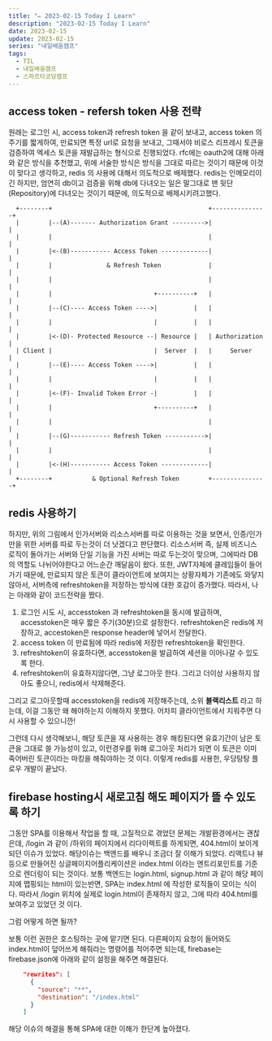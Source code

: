 ```yaml
---
title: "✏️ 2023-02-15 Today I Learn"
description: "2023-02-15 Today I Learn"
date: 2023-02-15
update: 2023-02-15
series: "내일배움캠프"
tags:
  - TIL
  - 내일배움캠프
  - 스파르타코딩캠프
---
```


## access token - refersh token 사용 전략

원래는 로그인 시, access token과 refresh token 을 같이 보내고, access token 의 주기를 짧게하여, 만료되면 특정 url로 요청을 보내고, 그때서야 비로스 리프레시 토큰을 검증하여 엑세스 토큰을 재발급하는 형식으로 진행되었다.
rfc에는 oauth2에 대해 아래와 같은 방식을 추천했고, 위에 서술한 방식은 방식을 그대로 따르는 것이기 때문에 이것이 맞다고 생각하고, redis 의 사용에 대해서 의도적으로 배제했다. redis는 인메모리이긴 하지만, 엄연히 db이고 검증을 위해 db에 다녀오는 일은 말그대로 맨 뒷단(Repository)에 다녀오는 것이기 때문에, 의도적으로 배제시키려고했다.

```
  +--------+                                           +---------------+
  |        |--(A)------- Authorization Grant --------->|               |
  |        |                                           |               |
  |        |<-(B)----------- Access Token -------------|               |
  |        |               & Refresh Token             |               |
  |        |                                           |               |
  |        |                            +----------+   |               |
  |        |--(C)---- Access Token ---->|          |   |               |
  |        |                            |          |   |               |
  |        |<-(D)- Protected Resource --| Resource |   | Authorization |
  | Client |                            |  Server  |   |     Server    |
  |        |--(E)---- Access Token ---->|          |   |               |
  |        |                            |          |   |               |
  |        |<-(F)- Invalid Token Error -|          |   |               |
  |        |                            +----------+   |               |
  |        |                                           |               |
  |        |--(G)----------- Refresh Token ----------->|               |
  |        |                                           |               |
  |        |<-(H)----------- Access Token -------------|               |
  +--------+           & Optional Refresh Token        +---------------+
```

## redis 사용하기

하지만, 위의 그림에서 인가서버와 리소스서버를 따로 이용하는 것을 보면서, 인증/인가만을 위한 서버를 따로 두는것이 더 낫겠다고 판단했다. 리소스서버 즉, 실제 비즈니스 로직이 돌아가는 서버와 단일 기능을 가진 서버는 따로 두는것이 맞으며, 그에따라 DB의 역할도 나뉘어야한다고 어느순간 깨달음이 왔다. 또한, JWT자체에 클레임들이 들어가기 때문에, 만료되지 않은 토큰이 클라이언트에 보여지는 상황자체가 기존에도 와닿지 않아서, 서버측에 refreshtoken을 저장하는 방식에 대한 호감이 증가했다. 따라서, 나는 아래와 같이 코드전략을 짰다.

1. 로그인 시도 시, accesstoken 과 refreshtoken을 동시에 발급하며, accesstoken은 매우 짧은 주기(30분)으로 설정한다.
   refreshtoken은 redis에 저장하고, accestoken은 response header에 넣어서 전달한다.
2. access token 이 만료됨에 따라 redis에 저장한 refreshtoken을 확인한다.
3. refreshtoken이 유효하다면, accesstoken을 발급하여 세션을 이어나갈 수 있도록 한다.
4. refreshtoken이 유효하지않다면, 그냥 로그아웃 한다. 그리고 더이상 사용하지 않아도 좋으니, redis에서 삭제해준다.

그리고 로그아웃할때 accesstoken을 redis에 저장해주는데, 소위 **블랙리스트** 라고 하는데, 이걸 그동안 왜 해야하는지 이해하지 못했다.
어차피 클라이언트에서 지워주면 다시 사용할 수 있으니깐!

그런데 다시 생각해보니, 해당 토큰을 재 사용하는 경우 해킹된다면 유효기간이 남은 토큰을 그대로 쓸 가능성이 있고, 이런경우를 위해 로그아웃 처리가 되면 이 토큰은 이미 죽어버린 토큰이라는 마킹을 해줘야하는 것 이다.
이렇게 redis를 사용한, 우당탕탕 플로우 개발이 끝났다.

## firebase hosting시 새로고침 해도 페이지가 뜰 수 있도록 하기

그동안 SPA를 이용해서 작업을 할 때, 고질적으로 겪었던 문제는 개발환경에서는 괜찮은데, /login 과 같이 /하위의 페이지에서 리다이렉트를 하게되면, 404.html이 보이게 되던 이슈가 있었다. 해당이슈는 백엔드를 배우니 조금더 잘 이해가 되었다. 리액트나 뷰등으로 만들어진 싱글페이지어플리케이션은 index.html 이라는 엔트리포인트를 기준으로 렌더링이 되는 것이다. 보통 백엔드는 login.html, signup.html 과 같이 해당 페이지에 맵핑되는 html이 있는반면, SPA는 index.html 에 작성한 로직들이 모이는 식이다. 따라서 /login 위치에 실제로 login.html이 존재하지 않고, 그에 따라 404.html를 보여주고 있었던 것 이다.

그럼 어떻게 하면 될까?

보통 이런 권한은 호스팅하는 곳에 맡기면 된다. 다른페이지 요청이 들어와도 index.html이 덮어쓰게 해줘라는 명령어를 적어주면 되는데, firebase는 firebase.json에 아래와 같이 설정을 해주면 해결된다.

```json
    "rewrites": [
      {
        "source": "**",
        "destination": "/index.html"
      }
    ]
```

해당 이슈의 해결을 통해 SPA에 대한 이해가 한단계 높아졌다.
